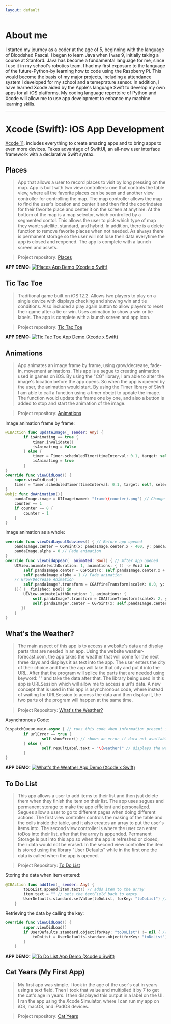 ```yaml
---
layout: default
---
```


# About me

I started my journey as a coder at the age of 5, beginning with the language of Bloodshed Pascal. I began to learn Java when I was 9, initially taking a course at Stanford. Java has become a fundamental language for me, since I use it in my school's robotics team. I had my first exposure to the language of the future-Python-by learning how to code using the Raspberry Pi. This  would become the basis of my major projects, including a attendance system I developed for my school and a temeprature sensor. In addition, I have learned Xcode aided by the Apple's language Swift to develop my own apps for all iOS platforms. My coding language repertoire of Python and Xcode will allow me to use app development to enhance my machine learning skills.


* * *


# Xcode (Swift): iOS App Development

[Xcode 11](https://developer.apple.com/xcode/). includes everything to create amazing apps and to bring apps to even more devices. Takes advantage of SwiftUI, an all-new user interface framework with a declarative Swift syntax.


## Places

> App that allows a user to record places to visit by long pressing on the map. App is built with two view controllers: one that controls the table view, where all the favorite places can be seen and another view controller for controlling the map. The map controller allows the map to find the user's location and center it and then find the coorindates for their favorite place and center it on the screen at anytime. At the bottom of the map is a map selector, which controlled by a segmented contol. This allows the user to pick which type of map they want: satellite, standard, and hybrid. In addition, there is a delete function to remove favorite places when not needed. As always there is permanent storage so the user will not lose their data everytime the app is closed and reopened. The app is complete with a launch screen and assets.

> Project repository: [Places](https://github.com/ishaansathaye/xcode/tree/master/Places)

**APP DEMO:**
[![Places App Demo (Xcode x Swift)](https://i.imgur.com/vsBmPtv.png)](https://youtu.be/TncjzwXr_20 "Places App Demo (Xcode x Swift)")


## Tic Tac Toe

> Traditional game built on iOS 12.2. Allows two players to play on a single device with displays checking and showing win and tie conditions. Also included a play again button to allow players to reset their game after a tie or win. Uses animation to show a win or tie labels. The app is complete with a launch screen and app icon.

> Project repository: [Tic Tac Toe](https://github.com/ishaansathaye/xcode/tree/master/TicTacToe)

**APP DEMO:**
[![Tic Tac Toe App Demo (Xcode x Swift)](https://i.imgur.com/pXpHdIe.png)](https://youtu.be/WkLzj1ktC4U "Tic Tac Toe App Demo (Xcode x Swift)")


## Animations

> App animates an image frame by frame, using grow/decrease, fade-in, movement animations. This app is a segue to creating animation used in games on iOS. By using the "CG" library, I am able to alter the image's location before the app opens. So when the app is opened by the user, the animation would start. By using the Timer library of Siwft I am able to call a function using a timer obejct to update the image. The function would update the frame one by one, and also a button is added to stop and start the animation of the image.

> Project repository: [Animations](https://github.com/ishaansathaye/xcode/tree/master/Animations)

Image animation frame by frame: 
```swift
@IBAction func updateImage(_ sender: Any) {
        if isAnimating == true {
            timer.invalidate()
            isAnimating = false            
        } else {          
            timer = Timer.scheduledTimer(timeInterval: 0.1, target: self, selector: #selector(doAnimation), userInfo: nil, repeats: true)
            isAnimating = true
        }  
}
override func viewDidLoad() {
    super.viewDidLoad()
    timer = Timer.scheduledTimer(timeInterval: 0.1, target: self, selector: #selector(doAnimation), userInfo: nil,               repeats: true) // Set a timer to call the function to animate
}    
@objc func doAnimation(){        
    pandaImage.image = UIImage(named: "frame\(counter).png") // Change frame        
    counter += 1   
    if counter == 8 {
        counter = 1
    }
}
```        

Image animation as a whole: 
```swift
override func viewDidLayoutSubviews() { // Before app opened
    pandaImage.center = CGPoint(x: pandaImage.center.x - 400, y: pandaImage.center.y) // Slide Animation
    pandaImage.alpha = 0 // Fade animation
}
override func viewDidAppear(_ animated: Bool) { // After app opened
    UIView.animate(withDuration: 1, animations: { () -> Void in
        self.pandaImage.center = CGPoint(x: self.pandaImage.center.x + 400, y: self.pandaImage.center.y) // Slide Animation
        self.pandaImage.alpha = 1 // Fade animation
    // Grow/Decrease Animation
        self.pandaImage?.transform = CGAffineTransform(scaleX: 0.0, y: 0.0) // Decrease size animation
    }){ (_ finished: Bool) in
        UIView.animate(withDuration: 1, animations: {
            self.pandaImage?.transform = CGAffineTransform(scaleX: 2, y: 2)// Increase size animation
            self.pandaImage?.center = CGPoint(x: self.pandaImage.center.x - 30, y: self.pandaImage.center.y) // Move image
       })
    } 
}
```

## What's the Weather?

> The main aspect of this app is to access a website's data and display parts that are needed in an app. Using the website weather-forecast.com, the app takes the weather that will come for the next three days and displays it as text into the app. The user enters the city of their choice and then the app will take that city and put it into the URL. After that the program will splice the parts that are needed using keyword: "</span>" and take the data after that. The library being used in this app is URLSession which will allow me to access a url's data. A new concept that is used in this app is asynchronous code, where instead of waiting for URLSession to access the data and then display it, the two parts of the program will happen at the same time.

> Project Repository: [What's the Weather?](https://github.com/ishaansathaye/xcode/tree/master/What's%20the%20Weather)

Asynchronous Code:
```swift
DispatchQueue.main.async { // runs this code when information present instead of waiting for queue
        if urlError == true {
                self.showError() // shows an error if data not available
        } else {
                self.resultLabel.text = "\(weather)" // displays the weather of that city
        }
}
```

**APP DEMO:**
[![What's the Weather App Demo (Xcode x Swift)](https://i.imgur.com/XccJwOi.png)](https://youtu.be/zGe4nkyu9d4 "What's the Weather App Demo (Xcode x Swift)")


## To Do List

> This app allows a user to add items to their list and then jsut delete them when they finish the item on their list. The app uses segues and permanent storage to make the app efficient and personalized. Segues allow a user to go to different pages when doing different actions. The first view controller controls the making of the table and the cells inside the table, and it also creates an array to put the user's items into. The second view controller is where the user can enter toDos into their list, after that the array is appended. Permanent Storage is put into this app so when the app is refreshed or closed, their data would not be erased. In the second view controller the item is stored using the library "User Defaults" while in the first one the data is called when the app is opened.

> Project Repository: [To Do List](https://github.com/ishaansathaye/xcode/tree/master/To%20Do%20List)

Storing the data when item entered:
```swift
@IBAction func addItem(_ sender: Any) {
        toDoList.append(item.text!) // adds item to the array
        item.text = "" // sets the textField back to empty
        UserDefaults.standard.setValue(toDoList, forKey: "toDoList") // stores the entire data in the array
    }
```

Retrieving the data by calling the key: 
```swift
override func viewDidLoad() {
        super.viewDidLoad()
        if UserDefaults.standard.object(forKey: "toDoList") != nil { //checks if the list is not empty
            toDoList = UserDefaults.standard.object(forKey: "toDoList") as! [String] // retrieves the data using the key
        }
    }
```

**APP DEMO:**
[![To Do List App Demo (Xcode x Swift)](https://i.imgur.com/brRwMHA.png)](https://youtu.be/I-Gnq3FBZuE "To Do List App Demo (Xcode x Swift)")


## Cat Years (My First App)

> My first app was simple. I took in the age of the user's cat in years using a text field. Then I took that value and multiplied it by 7 to get the cat's age in years. I then displayed this output in a label on the UI. I ran the app using the Xcode Simulator, where I can run my app on iOS, macOS, and iPadOS devices.

> Project repository: [Cat Years](https://github.com/ishaansathaye/xcode/tree/master/Cat%20Years)

















<!--- #### Header 4

*   This is an unordered list following a header.
*   This is an unordered list following a header.
*   This is an unordered list following a header.

##### Header 5

1.  This is an ordered list following a header.
2.  This is an ordered list following a header.
3.  This is an ordered list following a header.

###### Header 6

| head1        | head two          | three |
|:-------------|:------------------|:------|
| ok           | good swedish fish | nice  |
| out of stock | good and plenty   | nice  |
| ok           | good `oreos`      | hmm   |
| ok           | good `zoute` drop | yumm  |

### There's a horizontal rule below this.

* * *

### Here is an unordered list:

*   Item foo
*   Item bar
*   Item baz
*   Item zip

### And an ordered list:

1.  Item one
1.  Item two
1.  Item three
1.  Item four

### And a nested list:

- level 1 item
  - level 2 item
  - level 2 item
    - level 3 item
    - level 3 item
- level 1 item
  - level 2 item
  - level 2 item
  - level 2 item
- level 1 item
  - level 2 item
  - level 2 item
- level 1 item

### Small image

![Octocat](https://github.githubassets.com/images/icons/emoji/octocat.png)

### Large image

![Branching](https://guides.github.com/activities/hello-world/branching.png)


### Definition lists can be used with HTML syntax.

<dl>
<dt>Name</dt>
<dd>Godzilla</dd>
<dt>Born</dt>
<dd>1952</dd>
<dt>Birthplace</dt>
<dd>Japan</dd>
<dt>Color</dt>
<dd>Green</dd>
</dl>

```
Long, single-line code blocks should not wrap. They should horizontally scroll if they are too long. This line should be long enough to demonstrate this.
```

```
The final element.
```
--->
